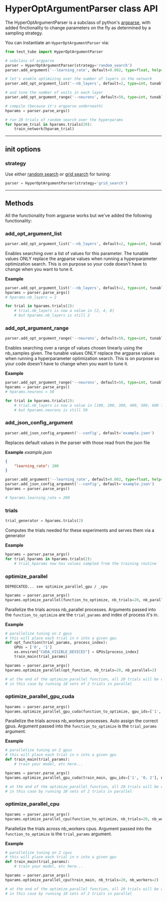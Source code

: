 # HyperOptArgumentParser class API

The HyperOptArgumentParser is a subclass of python's [argparse](https://docs.python.org/3/library/argparse.html), with added finctionality to change parameters on the fly as determined by a sampling strategy.

You can instantiate an `HyperOptArgumentParser` via:

```python
from test_tube import HyperOptArgumentParser

# subclass of argparse
parser = HyperOptArgumentParser(strategy='random_search')
parser.add_argument('--learning_rate', default=0.002, type=float, help='the learning rate')

# let's enable optimizing over the number of layers in the network
parser.add_opt_argument_list('--nb_layers', default=2, type=int, tunable=True, options=[2, 4, 8])

# and tune the number of units in each layer
parser.add_opt_argument_range('--neurons', default=50, type=int, tunable=True, start=100, end=800, nb_samples=10)

# compile (because it's argparse underneath)
hparams = parser.parse_args()

# run 20 trials of random search over the hyperparams
for hparam_trial in hparams.trials(20):
    train_network(hparam_trial)
```
---
## init options

### strategy
Use either [random search](http://www.jmlr.org/papers/volume13/bergstra12a/bergstra12a.pdf) or [grid search](http://scikit-learn.org/stable/modules/generated/sklearn.model_selection.GridSearchCV.html) for tuning:
```python
parser = HyperOptArgumentParser(strategy='grid_search')
```

---
## Methods
All the functionality from argparse works but we've added the following functionality:

### add_opt_argument_list
```python
parser.add_opt_argument_list('--nb_layers', default=2, type=int, tunable=True, options=[2, 4, 8])
```
Enables searching over a list of values for this parameter. The tunable values ONLY replace the argparse values when running a hyperparameter optimization search. This is on purpose so your code doesn't have to change when you want to tune it.


**Example**
```python
parser.add_opt_argument_list('--nb_layers', default=2, type=int, tunable=True, options=[2, 4, 8])
hparams = parser.parse_args()
# hparams.nb_layers = 2

for trial in hparams.trials(2):
    # trial.nb_layers is now a value in [2, 4, 8]
    # but hparams.nb_layers is still 2

```

### add_opt_argument_range
```python
parser.add_opt_argument_range('--neurons', default=50, type=int, tunable=True, start=100, end=800, nb_samples=8)
```
Enables searching over a range of values chosen linearly using the nb_samples given. The tunable values ONLY replace the argparse values when running a hyperparameter optimization search. This is on purpose so your code doesn't have to change when you want to tune it.


**Example**
```python
parser.add_opt_argument_range('--neurons', default=50, type=int, tunable=True, start=100, end=800, nb_samples=8)
hparams = parser.parse_args()
# hparams.neurons = 50

for trial in hparams.trials(2):
    # trial.nb_layers is now a value in [100, 200, 300, 400, 500, 600 700, 800]
    # but hparams.neurons is still 50
```

### add_json_config_argument
```python
parser.add_json_config_argument('--config', default='example.json')
```
Replaces default values in the parser with those read from the json file

**Example**
*example.json*
```json
{
    "learning_rate": 200
}
```

```python
parser.add_argument('--learning_rate', default=0.002, type=float, help='the learning rate')
parser.add_json_config_argument('--config', default='example.json')
hparams = parser.parse_args()

# hparams.learning_rate = 200
```

### trials
```python
trial_generator = hparams.trials(2)
```
Computes the trials needed for these experiments and serves them via a generator

**Example**

```python
hparams = parser.parse_args()
for trial_hparams in hparams.trials(2):
    # trial_hparams now has values sampled from the training routine
```

### optimize_parallel
`DEPRECATED... see optimize_parallel_gpu / _cpu`
```python
hparams = parser.parse_args()
hparams.optimize_parallel(function_to_optimize, nb_trials=20, nb_parallel=2)
```
Parallelize the trials across nb_parallel processes.
Arguments passed into the `function_to_optimize` are the `trial_params` and index of process it's in.

**Example**

```python
# parallelize tuning on 2 gpus
# this will place each trial in n into a given gpu
def opt_function(trial_params, process_index):
    GPUs = ['0', '1']
    os.environ["CUDA_VISIBLE_DEVICES"] = GPUs[process_index]
    train_main(trial_params)

hparams = parser.parse_args()
hparams.optimize_parallel(opt_function, nb_trials=20, nb_parallel=2)

# at the end of the optimize_parallel function, all 20 trials will be completed
# in this case by running 10 sets of 2 trials in parallel
```

### optimize_parallel_gpu_cuda
```python
hparams = parser.parse_args()
hparams.optimize_parallel_gpu_cuda(function_to_optimize, gpu_ids=['1', '0, 2'], nb_trials=20, nb_workers=2)
```
Parallelize the trials across nb_workers processes. Auto assign the correct gpus.
Argument passed into the `function_to_optimize` is the `trial_params` argument.

**Example**

```python
# parallelize tuning on 2 gpus
# this will place each trial in n into a given gpu
def train_main(trial_params):
    # train your model, etc here...

hparams = parser.parse_args()
hparams.optimize_parallel_gpu_cuda(train_main, gpu_ids=['1', '0, 2'], nb_trials=20, nb_workers=2)

# at the end of the optimize_parallel function, all 20 trials will be completed
# in this case by running 10 sets of 2 trials in parallel
```

### optimize_parallel_cpu
```python
hparams = parser.parse_args()
hparams.optimize_parallel_cpu(function_to_optimize, nb_trials=20, nb_workers=2)
```
Parallelize the trials across nb_workers cpus.
Argument passed into the `function_to_optimize` is the `trial_params` argument.

**Example**

```python
# parallelize tuning on 2 cpus
# this will place each trial in n into a given gpu
def train_main(trial_params):
    # train your model, etc here...

hparams = parser.parse_args()
hparams.optimize_parallel_cpu(train_main, nb_trials=20, nb_workers=2)

# at the end of the optimize_parallel function, all 20 trials will be completed
# in this case by running 10 sets of 2 trials in parallel
```

